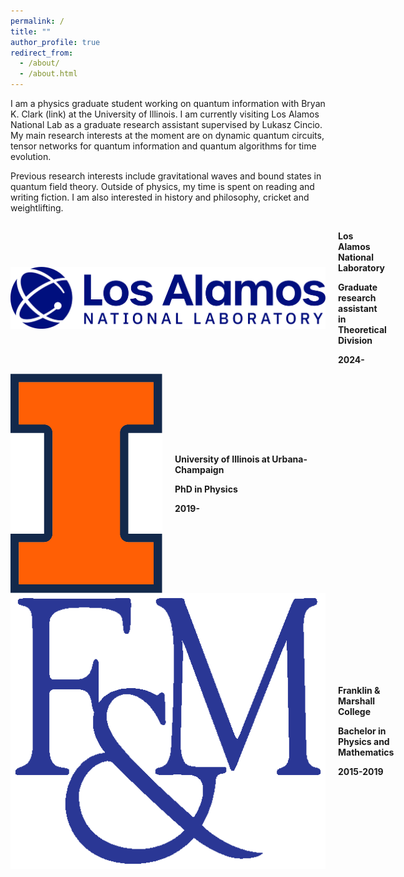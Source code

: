 ```yaml
---
permalink: /
title: ""
author_profile: true
redirect_from: 
  - /about/
  - /about.html
---
```


I am a physics graduate student working on quantum information with Bryan K. Clark (link) at the University of Illinois. I am currently visiting Los Alamos National Lab as a graduate research assistant supervised by Lukasz Cincio. My main research interests at the moment are on dynamic quantum circuits, tensor networks for quantum information and quantum algorithms for time evolution. 

Previous research interests include gravitational waves and bound states in quantum field theory. Outside of physics, my time is spent on reading and writing fiction. I am also interested in history and philosophy, cricket and weightlifting.

<div style="display: flex; align-items: center;">
  <img src="../images/lanl-logo.png" alt="Logo" style="margin-right: 20px;"/>
  <div>
    <p><strong>Los Alamos National Laboratory</p>
    <p>Graduate research assistant in Theoretical Division </p>
    <p>2024- </p>
  </div>
</div>

<div style="display: flex; align-items: center;">
  <img src="../images/uiuc-logo.png" alt="Logo" style="margin-right: 20px;"/>
  <div>
    <p><strong>University of Illinois at Urbana-Champaign</p>
    <p>PhD in Physics </p>
    <p>2019- </p>
  </div>
</div>

<div style="display: flex; align-items: center;">
  <img src="../images/fnm-logo.eps" alt="Logo" style="margin-right: 20px;"/>
  <div>
    <p><strong>Franklin & Marshall College</p>
    <p>Bachelor in Physics and Mathematics </p>
    <p>2015-2019 </p>
  </div>
</div>
